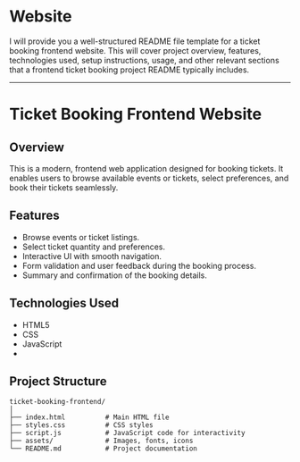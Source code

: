 # Website
I will provide you a well-structured README file template for a ticket booking frontend website. This will cover project overview, features, technologies used, setup instructions, usage, and other relevant sections that a frontend ticket booking project README typically includes.

---

# Ticket Booking Frontend Website

## Overview

This is a modern, frontend web application designed for booking tickets. It enables users to browse available events or tickets, select preferences, and book their tickets seamlessly.

## Features

- Browse events or ticket listings.
- Select ticket quantity and preferences.
- Interactive UI with smooth navigation.
- Form validation and user feedback during the booking process.
- Summary and confirmation of the booking details.

## Technologies Used

- HTML5
- CSS 
- JavaScript
- 
## Project Structure

```
ticket-booking-frontend/
│
├── index.html          # Main HTML file
├── styles.css          # CSS styles
├── script.js           # JavaScript code for interactivity
├── assets/             # Images, fonts, icons
└── README.md           # Project documentation
